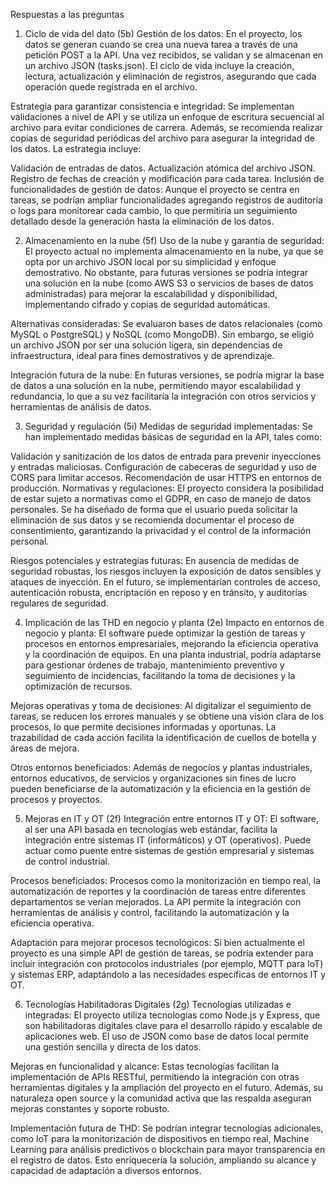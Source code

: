 Respuestas a las preguntas
1. Ciclo de vida del dato (5b)
Gestión de los datos:
En el proyecto, los datos se generan cuando se crea una nueva tarea a través de una petición POST a la API. Una vez recibidos, se validan y se almacenan en un archivo JSON (tasks.json). El ciclo de vida incluye la creación, lectura, actualización y eliminación de registros, asegurando que cada operación quede registrada en el archivo.

Estrategia para garantizar consistencia e integridad:
Se implementan validaciones a nivel de API y se utiliza un enfoque de escritura secuencial al archivo para evitar condiciones de carrera. Además, se recomienda realizar copias de seguridad periódicas del archivo para asegurar la integridad de los datos. La estrategia incluye:

Validación de entradas de datos.
Actualización atómica del archivo JSON.
Registro de fechas de creación y modificación para cada tarea.
Inclusión de funcionalidades de gestión de datos:
Aunque el proyecto se centra en tareas, se podrían ampliar funcionalidades agregando registros de auditoría o logs para monitorear cada cambio, lo que permitiría un seguimiento detallado desde la generación hasta la eliminación de los datos.

2. Almacenamiento en la nube (5f)
Uso de la nube y garantía de seguridad:
El proyecto actual no implementa almacenamiento en la nube, ya que se opta por un archivo JSON local por su simplicidad y enfoque demostrativo. No obstante, para futuras versiones se podría integrar una solución en la nube (como AWS S3 o servicios de bases de datos administradas) para mejorar la escalabilidad y disponibilidad, implementando cifrado y copias de seguridad automáticas.

Alternativas consideradas:
Se evaluaron bases de datos relacionales (como MySQL o PostgreSQL) y NoSQL (como MongoDB). Sin embargo, se eligió un archivo JSON por ser una solución ligera, sin dependencias de infraestructura, ideal para fines demostrativos y de aprendizaje.

Integración futura de la nube:
En futuras versiones, se podría migrar la base de datos a una solución en la nube, permitiendo mayor escalabilidad y redundancia, lo que a su vez facilitaría la integración con otros servicios y herramientas de análisis de datos.

3. Seguridad y regulación (5i)
Medidas de seguridad implementadas:
Se han implementado medidas básicas de seguridad en la API, tales como:

Validación y sanitización de los datos de entrada para prevenir inyecciones y entradas maliciosas.
Configuración de cabeceras de seguridad y uso de CORS para limitar accesos.
Recomendación de usar HTTPS en entornos de producción.
Normativas y regulaciones:
El proyecto considera la posibilidad de estar sujeto a normativas como el GDPR, en caso de manejo de datos personales. Se ha diseñado de forma que el usuario pueda solicitar la eliminación de sus datos y se recomienda documentar el proceso de consentimiento, garantizando la privacidad y el control de la información personal.

Riesgos potenciales y estrategias futuras:
En ausencia de medidas de seguridad robustas, los riesgos incluyen la exposición de datos sensibles y ataques de inyección. En el futuro, se implementarían controles de acceso, autenticación robusta, encriptación en reposo y en tránsito, y auditorías regulares de seguridad.

4. Implicación de las THD en negocio y planta (2e)
Impacto en entornos de negocio y planta:
El software puede optimizar la gestión de tareas y procesos en entornos empresariales, mejorando la eficiencia operativa y la coordinación de equipos. En una planta industrial, podría adaptarse para gestionar órdenes de trabajo, mantenimiento preventivo y seguimiento de incidencias, facilitando la toma de decisiones y la optimización de recursos.

Mejoras operativas y toma de decisiones:
Al digitalizar el seguimiento de tareas, se reducen los errores manuales y se obtiene una visión clara de los procesos, lo que permite decisiones informadas y oportunas. La trazabilidad de cada acción facilita la identificación de cuellos de botella y áreas de mejora.

Otros entornos beneficiados:
Además de negocios y plantas industriales, entornos educativos, de servicios y organizaciones sin fines de lucro pueden beneficiarse de la automatización y la eficiencia en la gestión de procesos y proyectos.

5. Mejoras en IT y OT (2f)
Integración entre entornos IT y OT:
El software, al ser una API basada en tecnologías web estándar, facilita la integración entre sistemas IT (informáticos) y OT (operativos). Puede actuar como puente entre sistemas de gestión empresarial y sistemas de control industrial.

Procesos beneficiados:
Procesos como la monitorización en tiempo real, la automatización de reportes y la coordinación de tareas entre diferentes departamentos se verían mejorados. La API permite la integración con herramientas de análisis y control, facilitando la automatización y la eficiencia operativa.

Adaptación para mejorar procesos tecnológicos:
Si bien actualmente el proyecto es una simple API de gestión de tareas, se podría extender para incluir integración con protocolos industriales (por ejemplo, MQTT para IoT) y sistemas ERP, adaptándolo a las necesidades específicas de entornos IT y OT.

6. Tecnologías Habilitadoras Digitales (2g)
Tecnologías utilizadas e integradas:
El proyecto utiliza tecnologías como Node.js y Express, que son habilitadoras digitales clave para el desarrollo rápido y escalable de aplicaciones web. El uso de JSON como base de datos local permite una gestión sencilla y directa de los datos.

Mejoras en funcionalidad y alcance:
Estas tecnologías facilitan la implementación de APIs RESTful, permitiendo la integración con otras herramientas digitales y la ampliación del proyecto en el futuro. Además, su naturaleza open source y la comunidad activa que las respalda aseguran mejoras constantes y soporte robusto.

Implementación futura de THD:
Se podrían integrar tecnologías adicionales, como IoT para la monitorización de dispositivos en tiempo real, Machine Learning para análisis predictivos o blockchain para mayor transparencia en el registro de datos. Esto enriquecería la solución, ampliando su alcance y capacidad de adaptación a diversos entornos.

